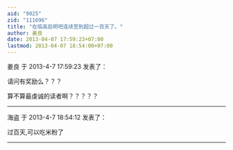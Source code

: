 ```yaml
---
aid: "9025"
zid: "111696"
title: "在临高启明吧连续签到超过一百天了。"
author: 姜良
date: 2013-04-07 17:59:23+07:00
lastmod: 2013-04-07 18:54:00+07:00
---
```


姜良 于 2013-4-7 17:59:23 发表了：

请问有奖励么？？？

算不算最虔诚的读者啊？？？？？

---

海盗 于 2013-4-7 18:54:12 发表了：

过百天,可以吃米粉了

---
